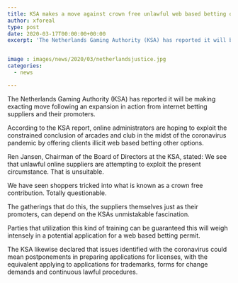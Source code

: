 ```yaml
---
title: KSA makes a move against crown free unlawful web based betting offerings
author: xforeal 
type: post
date: 2020-03-17T00:00:00+00:00
excerpt: 'The Netherlands Gaming Authority (KSA) has reported it will be making exacting move following an expansion in action from internet betting suppliers and their advertisers '


image : images/news/2020/03/netherlandsjustice.jpg
categories:
  - news

---
```

The Netherlands Gaming Authority (KSA) has reported it will be making exacting move following an expansion in action from internet betting suppliers and their promoters. 

According to the KSA report, online administrators are hoping to exploit the constrained conclusion of arcades and club in the midst of the coronavirus pandemic by offering clients illicit web based betting other options. 

Ren Jansen, Chairman of the Board of Directors at the KSA, stated: We see that unlawful online suppliers are attempting to exploit the present circumstance. That is unsuitable. 

We have seen shoppers tricked into what is known as a crown free contribution. Totally questionable. 

The gatherings that do this, the suppliers themselves just as their promoters, can depend on the KSAs unmistakable fascination. 

Parties that utilization this kind of training can be guaranteed this will weigh intensely in a potential application for a web based betting permit. 

The KSA likewise declared that issues identified with the coronavirus could mean postponements in preparing applications for licenses, with the equivalent applying to applications for trademarks, forms for change demands and continuous lawful procedures.